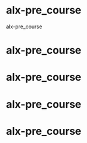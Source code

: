# alx-pre_course
alx-pre_course
# alx-pre_course
# alx-pre_course
# alx-pre_course
# alx-pre_course
